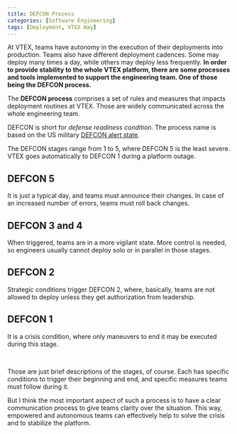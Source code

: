 ```yaml
---
title: DEFCON Process
categories: [Software Engineering]
tags: [Deployment, VTEX Way]
---
```


At VTEX, teams have autonomy in the execution of their deployments into production. Teams also have different deployment cadences. Some may deploy many times a day, while others may deploy less frequently. **In order to provide stability to the whole VTEX platform, there are some processes and tools implemented to support the engineering team. One of those being the DEFCON process.**

The **DEFCON process** comprises a set of rules and measures that impacts deployment routines at VTEX. Those are widely communicated across the whole engineering team.

DEFCON is short for *defense readiness condition*. The process name is based on the US military [DEFCON alert state](https://en.wikipedia.org/wiki/DEFCON).

The DEFCON stages range from 1 to 5, where DEFCON 5 is the least severe. VTEX goes automatically to DEFCON 1 during a platform outage.

## DEFCON 5

It is just a typical day, and teams must announce their changes. In case of an increased number of errors, teams must roll back changes.

## DEFCON 3 and 4

When triggered, teams are in a more vigilant state. More control is needed, so engineers usually cannot deploy solo or in parallel in those stages.

## DEFCON 2

Strategic conditions trigger DEFCON 2, where, basically, teams are not allowed to deploy unless they get authorization from leadership.

## DEFCON 1

It is a crisis condition, where only maneuvers to end it may be executed during this stage.

<br />

Those are just brief descriptions of the stages, of course. Each has specific conditions to trigger their beginning and end, and specific measures teams must follow during it.

But I think the most important aspect of such a process is to have a clear communication process to give teams clarity over the situation. This way, empowered and autonomous teams can effectively help to solve the crisis and to stabilize the platform.